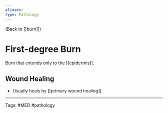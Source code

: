 ```yaml
---
aliases: 
type: Pathology
---
```


(Back to [[burn]])

# First-degree Burn

Burn that extends only to the [[epidermis]].

## Wound Healing
- Usually heals by [[primary wound healing]]

---
Tags: #MED #pathology 